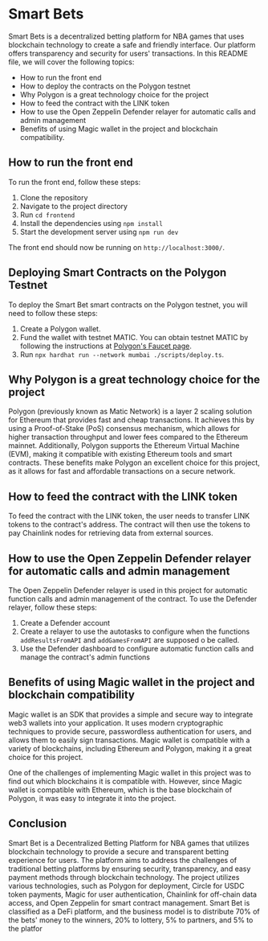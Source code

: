 # Smart Bets
Smart Bets is a decentralized betting platform for NBA games that uses blockchain technology to create a safe and friendly interface. Our platform offers transparency and security for users' transactions. In this README file, we will cover the following topics:

- How to run the front end
- How to deploy the contracts on the Polygon testnet
- Why Polygon is a great technology choice for the project
- How to feed the contract with the LINK token
- How to use the Open Zeppelin Defender relayer for automatic calls and admin management
- Benefits of using Magic wallet in the project and blockchain compatibility.

## How to run the front end

To run the front end, follow these steps:

1. Clone the repository
2. Navigate to the project directory
3. Run `cd frontend`
4. Install the dependencies using `npm install`
5. Start the development server using `npm run dev`

The front end should now be running on `http://localhost:3000/`. 

## Deploying Smart Contracts on the Polygon Testnet

To deploy the Smart Bet smart contracts on the Polygon testnet, you will need to follow these steps:

1. Create a Polygon wallet.
2. Fund the wallet with testnet MATIC. You can obtain testnet MATIC by following the instructions at [Polygon's Faucet page](https://faucet.polygon.technology/).
3. Run `npx hardhat run --network mumbai ./scripts/deploy.ts`.

## Why Polygon is a great technology choice for the project

Polygon (previously known as Matic Network) is a layer 2 scaling solution for Ethereum that provides fast and cheap transactions. It achieves this by using a Proof-of-Stake (PoS) consensus mechanism, which allows for higher transaction throughput and lower fees compared to the Ethereum mainnet. Additionally, Polygon supports the Ethereum Virtual Machine (EVM), making it compatible with existing Ethereum tools and smart contracts. These benefits make Polygon an excellent choice for this project, as it allows for fast and affordable transactions on a secure network.

## How to feed the contract with the LINK token

To feed the contract with the LINK token, the user needs to transfer LINK tokens to the contract's address. The contract will then use the tokens to pay Chainlink nodes for retrieving data from external sources. 

## How to use the Open Zeppelin Defender relayer for automatic calls and admin management

The Open Zeppelin Defender relayer is used in this project for automatic function calls and admin management of the contract. To use the Defender relayer, follow these steps:

1. Create a Defender account
2. Create a relayer to use the autotasks to configure when the functions `addResultsFromAPI` and `addGamesFromAPI` are supposed o be called.
3. Use the Defender dashboard to configure automatic function calls and manage the contract's admin functions


## Benefits of using Magic wallet in the project and blockchain compatibility

Magic wallet is an SDK that provides a simple and secure way to integrate web3 wallets into your application. It uses modern cryptographic techniques to provide secure, passwordless authentication for users, and allows them to easily sign transactions. Magic wallet is compatible with a variety of blockchains, including Ethereum and Polygon, making it a great choice for this project.

One of the challenges of implementing Magic wallet in this project was to find out which blockchains it is compatible with. However, since Magic wallet is compatible with Ethereum, which is the base blockchain of Polygon, it was easy to integrate it into the project. 

## Conclusion

Smart Bet is a Decentralized Betting Platform for NBA games that utilizes blockchain technology to provide a secure and transparent betting experience for users. The platform aims to address the challenges of traditional betting platforms by ensuring security, transparency, and easy payment methods through blockchain technology. The project utilizes various technologies, such as Polygon for deployment, Circle for USDC token payments, Magic for user authentication, Chainlink for off-chain data access, and Open Zeppelin for smart contract management. Smart Bet is classified as a DeFi platform, and the business model is to distribute 70% of the bets' money to the winners, 20% to lottery, 5% to partners, and 5% to the platfor
